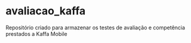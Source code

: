 # avaliacao_kaffa
Repositório criado para armazenar os testes de avaliação e competência prestados a Kaffa Mobile
